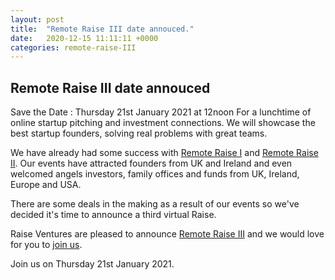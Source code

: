 ```yaml
---
layout: post
title:  "Remote Raise III date annouced."
date:   2020-12-15 11:11:11 +0000
categories: remote-raise-III
---
```


<h2>Remote Raise III date annouced</h2>

Save the Date : Thursday 21st January 2021 at 12noon
For a lunchtime of online startup pitching and investment connections. We will showcase the best startup founders, solving real problems with great teams.

We have already had some success with <a href="/remote-raise-1/">Remote Raise I</a> and <a href="/remote-raise-1/">Remote Raise II</a>. Our events have attracted founders from UK and Ireland and even welcomed angels investors, family offices and funds from UK, Ireland, Europe and USA. 

There are some deals in the making as a result of our events so we've decided it's time to announce a third virtual Raise.

Raise Ventures are pleased to announce <a href="/remote-raise-iii/">Remote Raise III</a> and we would love for you to  [join us][join-us].

Join us on Thursday 21st January 2021.

[join-us]: https://us02web.zoom.us/meeting/register/tZIoduGtpzwrGdQJAfY6SuHLBqPvnwpL4bO9?utm_source=Remote+Raise+III&utm_campaign=318a903eec-EMAIL_CAMPAIGN_2020_08_20_07_42_COPY_01&utm_medium=email&utm_term=0_3ac8b4e4a2-318a903eec-170141052&mc_cid=318a903eec&mc_eid=4f6f4ae725
